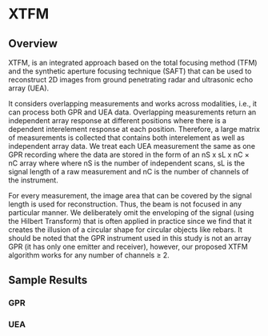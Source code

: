 
# XTFM

## Overview

XTFM, is an integrated approach based on the total focusing method (TFM) and the
synthetic aperture focusing technique (SAFT) that can be used to reconstruct
2D images from ground penetrating radar and ultrasonic echo array (UEA).

It considers overlapping measurements and works across modalities, i.e., it can process both GPR and UEA
data. Overlapping measurements return an independent array response at different positions where
there is a dependent interelement response at each position. Therefore, a large matrix of
measurements is collected that contains both interelement as well as independent array data. We
treat each UEA measurement the same as one GPR recording where the data are stored in
the form of an nS x sL x nC × nC array where where nS is the number of independent scans,
sL is the signal length of a raw measurement and nC is the number of channels of the instrument. 

For every measurement, the image area that can be covered by the signal length is used for reconstruction. Thus, the beam
is not focused in any particular manner. We deliberately omit the enveloping of the signal (using
the Hilbert Transform) that is often applied in practice since we find that it creates the illusion of
a circular shape for circular objects like rebars. It should be noted that the GPR instrument used in
this study is not an array GPR (it has only one emitter and receiver), however, our proposed XTFM
algorithm works for any number of channels ≥ 2.

## Sample Results

### GPR



### UEA
